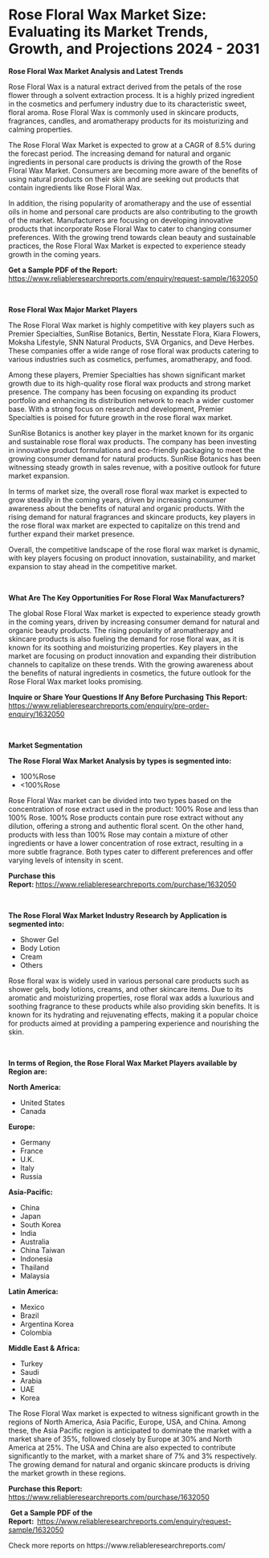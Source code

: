<p><h1>Rose Floral Wax Market Size: Evaluating its Market Trends, Growth, and Projections 2024 - 2031</h1></p><p><strong>Rose Floral Wax Market Analysis and Latest Trends</strong></p>
<p><p>Rose Floral Wax is a natural extract derived from the petals of the rose flower through a solvent extraction process. It is a highly prized ingredient in the cosmetics and perfumery industry due to its characteristic sweet, floral aroma. Rose Floral Wax is commonly used in skincare products, fragrances, candles, and aromatherapy products for its moisturizing and calming properties.</p><p>The Rose Floral Wax Market is expected to grow at a CAGR of 8.5% during the forecast period. The increasing demand for natural and organic ingredients in personal care products is driving the growth of the Rose Floral Wax Market. Consumers are becoming more aware of the benefits of using natural products on their skin and are seeking out products that contain ingredients like Rose Floral Wax.</p><p>In addition, the rising popularity of aromatherapy and the use of essential oils in home and personal care products are also contributing to the growth of the market. Manufacturers are focusing on developing innovative products that incorporate Rose Floral Wax to cater to changing consumer preferences. With the growing trend towards clean beauty and sustainable practices, the Rose Floral Wax Market is expected to experience steady growth in the coming years.</p></p>
<p><strong>Get a Sample PDF of the Report:&nbsp;</strong> <a href="https://www.reliableresearchreports.com/enquiry/request-sample/1632050">https://www.reliableresearchreports.com/enquiry/request-sample/1632050</a></p>
<p>&nbsp;</p>
<p><strong>Rose Floral Wax Major Market Players</strong></p>
<p><p>The Rose Floral Wax market is highly competitive with key players such as Premier Specialties, SunRise Botanics, Bertin, Nesstate Flora, Kiara Flowers, Moksha Lifestyle, SNN Natural Products, SVA Organics, and Deve Herbes. These companies offer a wide range of rose floral wax products catering to various industries such as cosmetics, perfumes, aromatherapy, and food.</p><p>Among these players, Premier Specialties has shown significant market growth due to its high-quality rose floral wax products and strong market presence. The company has been focusing on expanding its product portfolio and enhancing its distribution network to reach a wider customer base. With a strong focus on research and development, Premier Specialties is poised for future growth in the rose floral wax market.</p><p>SunRise Botanics is another key player in the market known for its organic and sustainable rose floral wax products. The company has been investing in innovative product formulations and eco-friendly packaging to meet the growing consumer demand for natural products. SunRise Botanics has been witnessing steady growth in sales revenue, with a positive outlook for future market expansion.</p><p>In terms of market size, the overall rose floral wax market is expected to grow steadily in the coming years, driven by increasing consumer awareness about the benefits of natural and organic products. With the rising demand for natural fragrances and skincare products, key players in the rose floral wax market are expected to capitalize on this trend and further expand their market presence.</p><p>Overall, the competitive landscape of the rose floral wax market is dynamic, with key players focusing on product innovation, sustainability, and market expansion to stay ahead in the competitive market.</p></p>
<p>&nbsp;</p>
<p><strong>What Are The Key Opportunities For Rose Floral Wax Manufacturers?</strong></p>
<p><p>The global Rose Floral Wax market is expected to experience steady growth in the coming years, driven by increasing consumer demand for natural and organic beauty products. The rising popularity of aromatherapy and skincare products is also fueling the demand for rose floral wax, as it is known for its soothing and moisturizing properties. Key players in the market are focusing on product innovation and expanding their distribution channels to capitalize on these trends. With the growing awareness about the benefits of natural ingredients in cosmetics, the future outlook for the Rose Floral Wax market looks promising.</p></p>
<p><strong>Inquire or Share Your Questions If Any Before Purchasing This Report:</strong> <a href="https://www.reliableresearchreports.com/enquiry/pre-order-enquiry/1632050">https://www.reliableresearchreports.com/enquiry/pre-order-enquiry/1632050</a></p>
<p>&nbsp;</p>
<p><strong>Market Segmentation</strong></p>
<p><strong>The Rose Floral Wax Market Analysis by types is segmented into:</strong></p>
<p><ul><li>100%Rose</li><li><100%Rose</li></ul></p>
<p><p>Rose Floral Wax market can be divided into two types based on the concentration of rose extract used in the product: 100% Rose and less than 100% Rose. 100% Rose products contain pure rose extract without any dilution, offering a strong and authentic floral scent. On the other hand, products with less than 100% Rose may contain a mixture of other ingredients or have a lower concentration of rose extract, resulting in a more subtle fragrance. Both types cater to different preferences and offer varying levels of intensity in scent.</p></p>
<p><strong>Purchase this Report:&nbsp;</strong><a href="https://www.reliableresearchreports.com/purchase/1632050">https://www.reliableresearchreports.com/purchase/1632050</a></p>
<p>&nbsp;</p>
<p><strong>The Rose Floral Wax Market Industry Research by Application is segmented into:</strong></p>
<p><ul><li>Shower Gel</li><li>Body Lotion</li><li>Cream</li><li>Others</li></ul></p>
<p><p>Rose floral wax is widely used in various personal care products such as shower gels, body lotions, creams, and other skincare items. Due to its aromatic and moisturizing properties, rose floral wax adds a luxurious and soothing fragrance to these products while also providing skin benefits. It is known for its hydrating and rejuvenating effects, making it a popular choice for products aimed at providing a pampering experience and nourishing the skin.</p></p>
<p>&nbsp;</p>
<p><strong>In terms of Region, the Rose Floral Wax Market Players available by Region are:</strong></p>
<p>
    <p> <strong> North America: </strong>
        <ul>
            <li>United States</li>
            <li>Canada</li>
        </ul>
        </p> 
    <p> <strong> Europe: </strong>
        <ul>
            <li>Germany</li>
            <li>France</li>
            <li>U.K.</li>
            <li>Italy</li>
            <li>Russia</li>
        </ul>
        </p> 
    <p> <strong> Asia-Pacific: </strong>
        <ul>
            <li>China</li>
            <li>Japan</li>
            <li>South Korea</li>
            <li>India</li>
            <li>Australia</li>
            <li>China Taiwan</li>
            <li>Indonesia</li>
            <li>Thailand</li>
            <li>Malaysia</li>
        </ul>
        </p> 
    <p> <strong> Latin America: </strong>
        <ul>
            <li>Mexico</li>
            <li>Brazil</li>
            <li>Argentina Korea</li>
            <li>Colombia</li>
        </ul>
        </p> 
    <p> <strong> Middle East & Africa: </strong>
        <ul>
            <li>Turkey</li>
            <li>Saudi</li>
            <li>Arabia</li>
            <li>UAE</li>
            <li>Korea</li>
        </ul>
    </p>
    </p>
<p><p>The Rose Floral Wax market is expected to witness significant growth in the regions of North America, Asia Pacific, Europe, USA, and China. Among these, the Asia Pacific region is anticipated to dominate the market with a market share of 35%, followed closely by Europe at 30% and North America at 25%. The USA and China are also expected to contribute significantly to the market, with a market share of 7% and 3% respectively. The growing demand for natural and organic skincare products is driving the market growth in these regions.</p></p>
<p><strong>Purchase this Report: </strong><a href="https://www.reliableresearchreports.com/purchase/1632050">https://www.reliableresearchreports.com/purchase/1632050</a></p>
<p>&nbsp;<strong>Get a Sample PDF of the Report:&nbsp;&nbsp;</strong><a href="https://www.reliableresearchreports.com/enquiry/request-sample/1632050">https://www.reliableresearchreports.com/enquiry/request-sample/1632050</a></p>
<p><strong></strong></p>
<p>Check more reports on https://www.reliableresearchreports.com/</p>